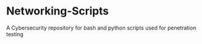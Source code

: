 # Networking-Scripts
A Cybersecurity repository for bash and python scripts used for penetration testing
